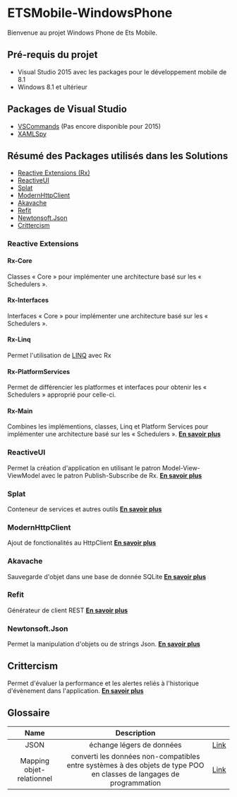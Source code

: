 # ETSMobile-WindowsPhone
Bienvenue au projet Windows Phone de Ets Mobile.

## Pré-requis du projet
* Visual Studio 2015 avec les packages pour le développement mobile de 8.1
* Windows 8.1 et ultérieur

## Packages de Visual Studio
* [VSCommands](http://vscommands.squaredinfinity.com/) (Pas encore disponible pour 2015)
* [XAMLSpy](http://xamlspy.com/)

## Résumé des Packages utilisés dans les Solutions
* [Reactive Extensions (Rx)](https://msdn.microsoft.com/en-ca/data/gg577609.aspx)
* [ReactiveUI](http://reactiveui.net/)
* [Splat](https://github.com/paulcbetts/splat)
* [ModernHttpClient](https://github.com/paulcbetts/ModernHttpClient)
* [Akavache](https://github.com/akavache/Akavache)
* [Refit](https://github.com/paulcbetts/refit)
* [Newtonsoft.Json](https://www.nuget.org/packages/Newtonsoft.Json)
* [Crittercism](http://www.crittercism.com/)

### Reactive Extensions
#### Rx-Core
Classes « Core » pour implémenter une architecture basé sur les « Schedulers ».
#### Rx-Interfaces
Interfaces « Core » pour implémenter une architecture basé sur les « Schedulers ».
#### Rx-Linq
Permet l'utilisation de [LINQ](https://msdn.microsoft.com/en-CA/library/bb397926.aspx) avec Rx
#### Rx-PlatformServices
Permet de différencier les platformes et interfaces pour obtenir les « Schedulers » approprié pour celle-ci.
#### Rx-Main
Combines les implémentions, classes, Linq et Platform Services pour implémenter une architecture basé sur les « Schedulers ».
**[En savoir plus](https://msdn.microsoft.com/en-ca/data/gg577609.aspx)**

### ReactiveUI
Permet la création d'application en utilisant le patron Model-View-ViewModel avec le patron Publish-Subscribe de Rx.
**[En savoir plus](https://github.com/reactiveui/ReactiveUI)**

### Splat
Conteneur de services et autres outils
**[En savoir plus](https://github.com/paulcbetts/splat)**

### ModernHttpClient
Ajout de fonctionalités au HttpClient
**[En savoir plus](https://github.com/paulcbetts/ModernHttpClient)**

### Akavache
Sauvegarde d'objet dans une base de donnée SQLite
**[En savoir plus](https://github.com/akavache/Akavache)**

### Refit
Générateur de client REST
**[En savoir plus](https://github.com/paulcbetts/refit)**

### Newtonsoft.Json
Permet la manipulation d'objets ou de strings Json.
**[En savoir plus](http://www.newtonsoft.com/json)**

## Crittercism
Permet d'évaluer la performance et les alertes reliés à l'historique d'évènement dans l'application.
**[En savoir plus](http://www.crittercism.com/)**

## Glossaire
| Name          | Description   | |
| :-------------: |:-------------:| :-----:|
| JSON | échange légers de données |   [Link](http://json.org/) |
| Mapping objet-relationnel | converti les données non-compatibles entre systèmes à des objets de type POO en classes de langages de programmation |   [Link](http://en.wikipedia.org/wiki/Object-relational_mapping)
